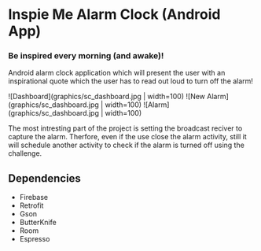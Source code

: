 # Inspie Me Alarm Clock (Android App)
### Be inspired every morning (and awake)!

Android alarm clock application which will present the user with an inspirational quote which the user has to read out loud to turn off the alarm!


![Dashboard](graphics/sc_dashboard.jpg | width=100) ![New Alarm](graphics/sc_dashboard.jpg | width=100) ![Alarm](graphics/sc_dashboard.jpg | width=100)


The most intresting part of the project is setting the broadcast reciver to capture the alarm. Therfore, even if the use close the alarm activity, still it will schedule another activity to check if the alarm is turned off using the challenge.

## Dependencies

* Firebase
* Retrofit
* Gson
* ButterKnife
* Room
* Espresso